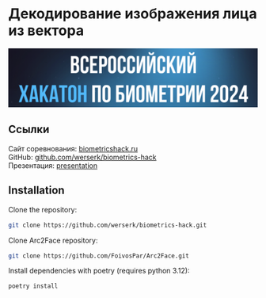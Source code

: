 # Декодирование изображения лица из вектора

![header.png](assets/header.png)

## Ссылки

Сайт соревнования: [biometricshack.ru](https://biometricshack.ru/) \
GitHub: [github.com/werserk/biometrics-hack](https://github.com/werserk/biometrics-hack) \
Презентация: [presentation](https://docs.google.com/presentation/d/1fhByOffj5jCWEGhLpYXW-iHA1_h4AzGPzQEYM-F_CCc/edit?usp=sharing)

## Installation

Clone the repository:

```bash
git clone https://github.com/werserk/biometrics-hack.git
```

Clone Arc2Face repository:

```bash
git clone https://github.com/FoivosPar/Arc2Face.git
```

Install dependencies with poetry (requires python 3.12):

```bash
poetry install
```